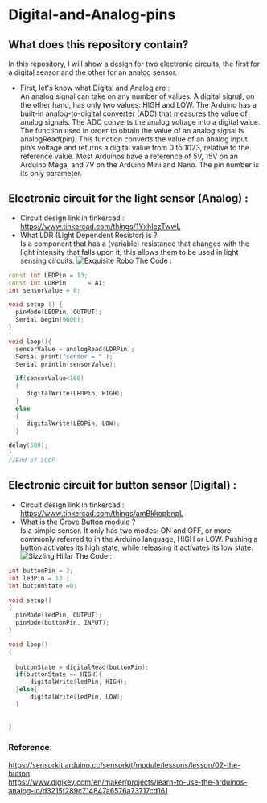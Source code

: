 # Digital-and-Analog-pins

## What does this repository contain?
In this repository, I will show a design for two electronic circuits, the first for a digital sensor and the other for an analog sensor.

- First, let's know what Digital and Analog are :<br>
An analog signal can take on any number of values. A digital signal, on the other hand, has only two values: HIGH and LOW. The Arduino has a built-in analog-to-digital converter (ADC) that measures the value of analog signals. The ADC converts the analog voltage into a digital value. The function used in order to obtain the value of an analog signal is analogRead(pin). This function converts the value of an analog input pin’s voltage and returns a digital value from 0 to 1023, relative to the reference value. Most Arduinos have a reference of 5V, 15V on an Arduino Mega, and 7V on the Arduino Mini and Nano. The pin number is its only parameter.

## Electronic circuit for the light sensor (Analog) :
- Circuit design link in tinkercad :<br> https://www.tinkercad.com/things/1YxhIezTwwL
- What LDR (Light Dependent Resistor) is ? <br>
Is a component that has a (variable) resistance that changes with the light intensity that falls upon it, this allows them to be used in light sensing circuits.
![Exquisite Robo](https://user-images.githubusercontent.com/108204114/182065456-f8927ef5-c140-485e-91da-64b5b7c34701.png)
The Code :
```c++
const int LEDPin = 13;
const int LDRPin      = A1; 
int sensorValue = 0;

void setup () {
  pinMode(LEDPin, OUTPUT);
  Serial.begin(9600);
}

void loop(){
  sensorValue = analogRead(LDRPin);
  Serial.print("sensor = " );
  Serial.println(sensorValue);

  if(sensorValue<160)
  {
     digitalWrite(LEDPin, HIGH);
  }
  else
  {
     digitalWrite(LEDPin, LOW);
  }

delay(500);
}
//End of LOOP

```
## Electronic circuit for button sensor (Digital) :
- Circuit design link in tinkercad :<br> https://www.tinkercad.com/things/amBkkopbnpL
- What is the Grove Button module ? <br>
Is a simple sensor. It only has two modes: ON and OFF, or more commonly referred to in the Arduino language, HIGH or LOW. Pushing a button activates its high state, while releasing it activates its low state.
![Sizzling Hillar](https://user-images.githubusercontent.com/108204114/182065835-70dcf34a-99a0-4c7a-a22b-c448a03776ae.png)
The Code :
```c++
int buttonPin = 2;
int ledPin = 13 ;
int buttonState =0;

void setup()
{
  pinMode(ledPin, OUTPUT);
  pinMode(buttonPin, INPUT);
}

void loop()
{
  
  buttonState = digitalRead(buttonPin);
  if(buttonState == HIGH){
      digitalWrite(ledPin, HIGH);
  }else{
      digitalWrite(ledPin, LOW);
  }
  
 
}
```

### Reference: <br>
https://sensorkit.arduino.cc/sensorkit/module/lessons/lesson/02-the-button
<br>
https://www.digikey.com/en/maker/projects/learn-to-use-the-arduinos-analog-io/d3215f289c714847a6576a73717cd161
